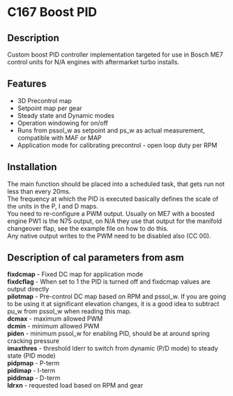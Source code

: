 # C167 Boost PID

## Description
Custom boost PID controller implementation targeted for use in Bosch ME7 control units for N/A engines with aftermarket turbo installs.

## Features
- 3D Precontrol map
- Setpoint map per gear
- Steady state and Dynamic modes
- Operation windowing for on/off
- Runs from pssol_w as setpoint and ps_w as actual measurement, compatible with MAF or MAP
- Application mode for calibrating precontrol - open loop duty per RPM

## Installation
The main function should be placed into a scheduled task, that gets run not less than every 20ms.  
The frequency at which the PID is executed basically defines the scale of the units in the P, I and D maps.  
You need to re-configure a PWM output. Usually on ME7 with a boosted engine PW1 is the N75 output, on N/A they use that output for the manifold changeover flap, see the example file on how to do this.  
Any native output writes to the PWM need to be disabled also (CC 00).  

## Description of cal parameters from asm
**fixdcmap** - Fixed DC map for application mode  
**fixdcflag** - When set to 1 the PID is turned off and fixdcmap values are output directly  
**pilotmap** - Pre-control DC map based on RPM and pssol_w. If you are going to be using it at significant elevation changes, it is a good idea to subtract pu_w from pssol_w when reading this map.  
**dcmax** - maximum allowed PWM  
**dcmin** - minimum allowed PWM  
**piden** - minimum pssol_w for enabling PID, should be at around spring cracking pressure  
**imaxthres** - threshold lderr to switch from dynamic (P/D mode) to steady state (PID mode)  
**pidpmap** - P-term  
**pidimap** - I-term  
**piddmap** - D-term  
**ldrxn** - requested load based on RPM and gear  
